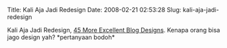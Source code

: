 Title: Kali Aja Jadi Redesign
Date: 2008-02-21 02:53:28
Slug: kali-aja-jadi-redesign

Kali Aja Jadi Redesign, [45 More Excellent Blog Designs](http://www.smashingmagazine.com/2008/02/20/45-more-excellent-blog-designs/). Kenapa orang bisa jago design yah? \*pertanyaan bodoh\*